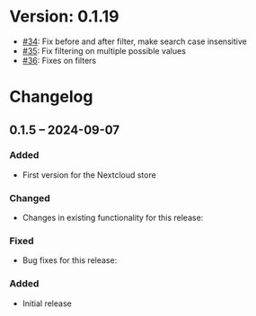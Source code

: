 # Version: 0.1.19

* [#34](https://github.com/ConductionNL/openregister/pull/34): Fix before and after filter, make search case insensitive
* [#35](https://github.com/ConductionNL/openregister/pull/35): Fix filtering on multiple possible values
* [#36](https://github.com/ConductionNL/openregister/pull/36): Fixes on filters


# Changelog

## 0.1.5 – 2024-09-07
### Added
- First version for the Nextcloud store

### Changed
- Changes in existing functionality for this release:

### Fixed
- Bug fixes for this release:

### Added
- Initial release


